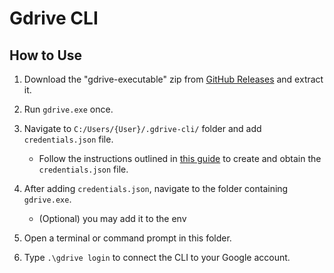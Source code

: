 # Gdrive CLI

## How to Use

1. Download the "gdrive-executable" zip from [GitHub Releases](https://github.com/rishabh-j-23/gdrive-cli/releases) and extract it.

2. Run `gdrive.exe` once.

3. Navigate to `C:/Users/{User}/.gdrive-cli/` folder and add `credentials.json` file.

   - Follow the instructions outlined in [this guide](https://github.com/glotlabs/gdrive/blob/main/docs/create_google_api_credentials.md) to create and obtain the `credentials.json` file.

4. After adding `credentials.json`, navigate to the folder containing `gdrive.exe`.
    - (Optional) you may add it to the env

5. Open a terminal or command prompt in this folder.

6. Type `.\gdrive login` to connect the CLI to your Google account.
